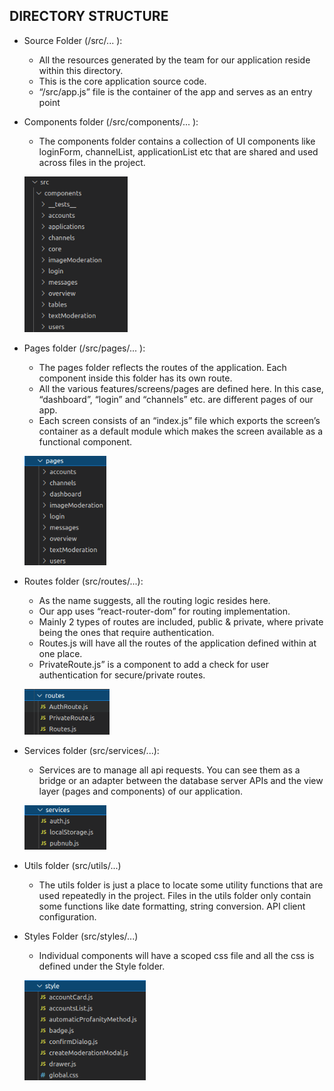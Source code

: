 ## DIRECTORY STRUCTURE

- Source Folder (/src/... ):

  - All the resources generated by the team for our application reside within this directory.
  - This is the core application source code.
  - “/src/app.js” file is the container of the app and serves as an entry point

- Components folder (/src/components/... ):

  - The components folder contains a collection of UI components like loginForm, channelList, applicationList etc that are shared and used across files in the project.

  ![alt text](public/readme/components.png)

- Pages folder (/src/pages/... ):

  - The pages folder reflects the routes of the application. Each component inside this folder has its own route.
  - All the various features/screens/pages are defined here. In this case, “dashboard”, “login” and “channels” etc. are different pages of our app.
  - Each screen consists of an “index.js” file which exports the screen’s container as a default module which makes the screen available as a functional component.

  ![alt text](public/readme/pages.png)

- Routes folder (src/routes/...):

  - As the name suggests, all the routing logic resides here.
  - Our app uses “react-router-dom” for routing implementation.
  - Mainly 2 types of routes are included, public & private, where private being the ones that require authentication.
  - Routes.js will have all the routes of the application defined within at one place.
  - PrivateRoute.js” is a component to add a check for user authentication for secure/private routes.

  ![alt text](public/readme/routes.png)

- Services folder (src/services/...):

  - Services are to manage all api requests. You can see them as a bridge or an adapter between the database server APIs and the view layer (pages and components) of our application.

  ![alt text](public/readme/services.png)

- Utils folder (src/utils/...)

  - The utils folder is just a place to locate some utility functions that are used repeatedly in the project. Files in the utils folder only contain some functions like date formatting, string conversion. API client configuration.

- Styles Folder (src/styles/...)

  - Individual components will have a scoped css file and all the css is defined under the Style folder.

  ![alt text](public/readme/styles.png)